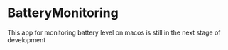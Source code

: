 # BatteryMonitoring

This app for monitoring battery level on macos is still in the next stage of development
